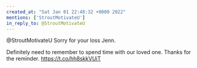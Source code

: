 ```yaml
---
created_at: "Sat Jan 01 22:48:32 +0000 2022"
mentions: ['StroutMotivateU']
in_reply_to: @StroutMotivateU
---
```


@StroutMotivateU Sorry for your loss Jenn.

Definitely need to remember to spend time with our loved one. Thanks for the reminder. https://t.co/hh8skkVUiT